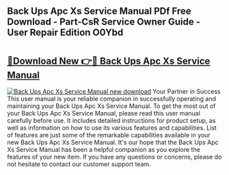 ## Back Ups Apc Xs Service Manual PDf Free Download - Part-CsR Service Owner Guide - User Repair Edition O0Ybd

# <h2><a href="http://bc6047.oget.top/?id=Back+Ups+Apc+Xs+Service+Manual">🔗Download New 👉🔴 Back Ups Apc Xs Service Manual</a></h2>

[![Back Ups Apc Xs Service Manual new download](https://i.imgur.com/5g1atiW.png)](http://bc6047.oget.top/?id=Back+Ups+Apc+Xs+Service+Manual)
Your Partner in Success This user manual is your reliable companion in successfully operating and maintaining your Back Ups Apc Xs Service Manual. To get the most out of your Back Ups Apc Xs Service Manual, please read this user manual carefully before use. It includes detailed instructions for product setup, as well as information on how to use its various features and capabilities. List of features are just some of the remarkable capabilities available in your new Back Ups Apc Xs Service Manual. It's our hope that the Back Ups Apc Xs Service Manual has been a helpful companion as you explore the features of your new item. If you have any questions or concerns, please do not hesitate to contact our customer support team.
